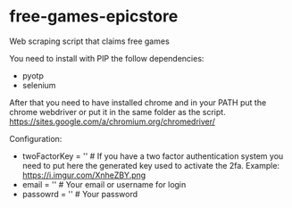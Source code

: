 # free-games-epicstore
Web scraping script that claims free games

You need to install with PIP the follow dependencies:
- pyotp
- selenium

After that you need to have installed chrome and in your PATH put the chrome webdriver or put it in the same folder as the script.
https://sites.google.com/a/chromium.org/chromedriver/

Configuration:
- twoFactorKey = '' # If you have a two factor authentication system you need to put here the generated key used to activate the 2fa. Example: https://i.imgur.com/XnheZBY.png
- email = '' # Your email or username for login
- passowrd = '' # Your password
